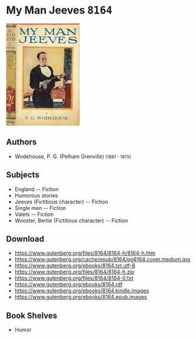 # My Man Jeeves <kbd>8164</kbd>

![](./cover.medium.jpg "")

## Authors


 - Wodehouse, P. G. (Pelham Grenville) <small>(1881 - 1975)</small>

## Subjects


 - England -- Fiction
 - Humorous stories
 - Jeeves (Fictitious character) -- Fiction
 - Single men -- Fiction
 - Valets -- Fiction
 - Wooster, Bertie (Fictitious character) -- Fiction

## Download


 - https://www.gutenberg.org/files/8164/8164-h/8164-h.htm
 - https://www.gutenberg.org/cache/epub/8164/pg8164.cover.medium.jpg
 - https://www.gutenberg.org/ebooks/8164.txt.utf-8
 - https://www.gutenberg.org/files/8164/8164-h.zip
 - https://www.gutenberg.org/files/8164/8164-0.txt
 - https://www.gutenberg.org/ebooks/8164.rdf
 - https://www.gutenberg.org/ebooks/8164.kindle.images
 - https://www.gutenberg.org/ebooks/8164.epub.images

## Book Shelves


 - Humor

